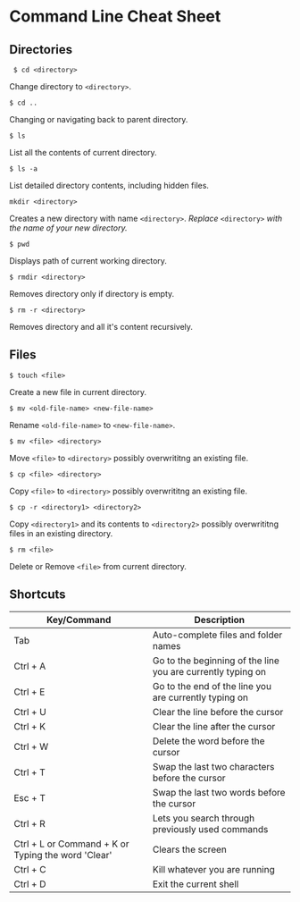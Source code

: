 # Command Line Cheat Sheet

## Directories

``` $ cd <directory>```


Change directory to `<directory>`.

```$ cd ..```


Changing or navigating back to parent directory.

```$ ls```


List all the contents of current directory.

```$ ls -a```


List detailed directory contents, including hidden files.

```mkdir <directory>```


Creates a new directory with name `<directory>`. *Replace* `<directory>` *with the name of your new directory.*

```$ pwd``` 


Displays path of current working directory.

```$ rmdir <directory>```


Removes directory only if directory is empty.

```$ rm -r <directory>```


Removes directory and all it's content recursively.


## Files

```$ touch <file>```


Create a new file in current directory.

```$ mv <old-file-name> <new-file-name>```


Rename `<old-file-name>` to `<new-file-name>`.

```$ mv <file> <directory>```


Move `<file>` to `<directory>` possibly overwrititng an existing file.

```$ cp <file> <directory>```


Copy `<file>` to `<directory>` possibly overwrititng an existing file.

```$ cp -r <directory1> <directory2>```


Copy `<directory1>` and its contents to `<directory2>` possibly overwrititng files in an existing directory.

```$ rm <file>```


Delete or Remove `<file>` from current directory.

## Shortcuts

Key/Command | Description
---|---
Tab | Auto-complete files and folder names
Ctrl + A | Go to the beginning of the line you are currently typing on
Ctrl + E | Go to the end of the line you are currently typing on
Ctrl + U | Clear the line before the cursor
Ctrl + K | Clear the line after the cursor
Ctrl + W | Delete the word before the cursor
Ctrl + T | Swap the last two characters before the cursor
Esc + T | Swap the last two words before the cursor
Ctrl + R | Lets you search through previously used commands
Ctrl + L or Command + K or Typing the word 'Clear' | Clears the screen
Ctrl + C | Kill whatever you are running
Ctrl + D | Exit the current shell


